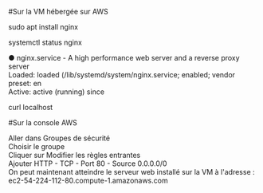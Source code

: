 #Sur la VM hébergée sur AWS

sudo apt install nginx 

systemctl status nginx 

●  nginx.service - A high performance web server and a reverse proxy server  
   Loaded: loaded (/lib/systemd/system/nginx.service; enabled; vendor preset: en  
   Active: active (running) since   

curl localhost
<!DOCTYPE html>
<html>
<head>
<title>Welcome to nginx!</title>   
   

#Sur la console AWS

Aller dans Groupes de sécurité  
Choisir le groupe  
Cliquer sur Modifier les règles entrantes  
Ajouter HTTP - TCP - Port 80 - Source 0.0.0.0/0  
On peut maintenant atteindre le serveur web installé sur la VM à l'adresse :  
ec2-54-224-112-80.compute-1.amazonaws.com
